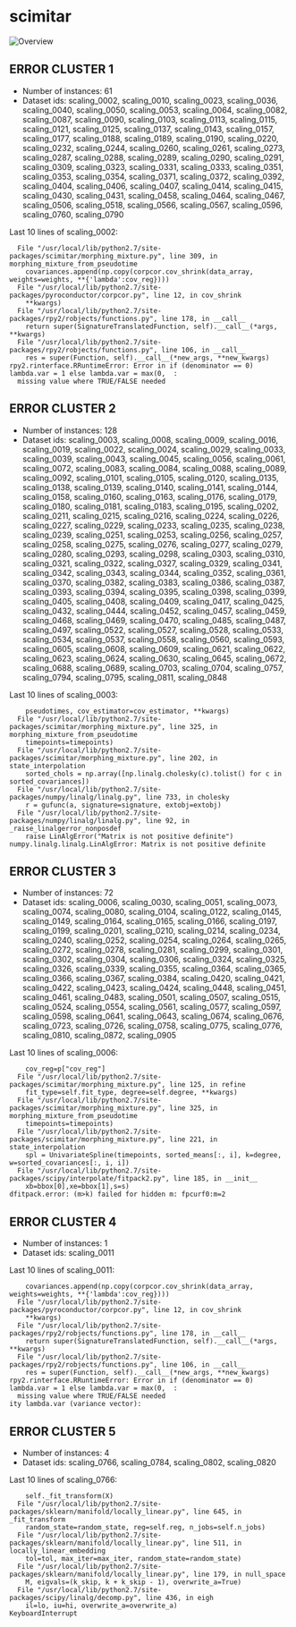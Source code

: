 # scimitar
![Overview](scimitar.svg)

## ERROR CLUSTER 1

 * Number of instances: 61
 * Dataset ids: scaling_0002, scaling_0010, scaling_0023, scaling_0036, scaling_0040, scaling_0050, scaling_0053, scaling_0064, scaling_0082, scaling_0087, scaling_0090, scaling_0103, scaling_0113, scaling_0115, scaling_0121, scaling_0125, scaling_0137, scaling_0143, scaling_0157, scaling_0177, scaling_0188, scaling_0189, scaling_0190, scaling_0220, scaling_0232, scaling_0244, scaling_0260, scaling_0261, scaling_0273, scaling_0287, scaling_0288, scaling_0289, scaling_0290, scaling_0291, scaling_0309, scaling_0323, scaling_0331, scaling_0333, scaling_0351, scaling_0353, scaling_0354, scaling_0371, scaling_0372, scaling_0392, scaling_0404, scaling_0406, scaling_0407, scaling_0414, scaling_0415, scaling_0430, scaling_0431, scaling_0458, scaling_0464, scaling_0467, scaling_0506, scaling_0518, scaling_0566, scaling_0567, scaling_0596, scaling_0760, scaling_0790

Last 10 lines of scaling_0002:
```
  File "/usr/local/lib/python2.7/site-packages/scimitar/morphing_mixture.py", line 309, in morphing_mixture_from_pseudotime
    covariances.append(np.copy(corpcor.cov_shrink(data_array, weights=weights, **{'lambda':cov_reg})))
  File "/usr/local/lib/python2.7/site-packages/pyroconductor/corpcor.py", line 12, in cov_shrink
    **kwargs)
  File "/usr/local/lib/python2.7/site-packages/rpy2/robjects/functions.py", line 178, in __call__
    return super(SignatureTranslatedFunction, self).__call__(*args, **kwargs)
  File "/usr/local/lib/python2.7/site-packages/rpy2/robjects/functions.py", line 106, in __call__
    res = super(Function, self).__call__(*new_args, **new_kwargs)
rpy2.rinterface.RRuntimeError: Error in if (denominator == 0) lambda.var = 1 else lambda.var = max(0,  : 
  missing value where TRUE/FALSE needed
```

## ERROR CLUSTER 2

 * Number of instances: 128
 * Dataset ids: scaling_0003, scaling_0008, scaling_0009, scaling_0016, scaling_0019, scaling_0022, scaling_0024, scaling_0029, scaling_0033, scaling_0039, scaling_0043, scaling_0045, scaling_0056, scaling_0061, scaling_0072, scaling_0083, scaling_0084, scaling_0088, scaling_0089, scaling_0092, scaling_0101, scaling_0105, scaling_0120, scaling_0135, scaling_0138, scaling_0139, scaling_0140, scaling_0141, scaling_0144, scaling_0158, scaling_0160, scaling_0163, scaling_0176, scaling_0179, scaling_0180, scaling_0181, scaling_0183, scaling_0195, scaling_0202, scaling_0211, scaling_0215, scaling_0216, scaling_0224, scaling_0226, scaling_0227, scaling_0229, scaling_0233, scaling_0235, scaling_0238, scaling_0239, scaling_0251, scaling_0253, scaling_0256, scaling_0257, scaling_0258, scaling_0275, scaling_0276, scaling_0277, scaling_0279, scaling_0280, scaling_0293, scaling_0298, scaling_0303, scaling_0310, scaling_0321, scaling_0322, scaling_0327, scaling_0329, scaling_0341, scaling_0342, scaling_0343, scaling_0344, scaling_0352, scaling_0361, scaling_0370, scaling_0382, scaling_0383, scaling_0386, scaling_0387, scaling_0393, scaling_0394, scaling_0395, scaling_0398, scaling_0399, scaling_0405, scaling_0408, scaling_0409, scaling_0417, scaling_0425, scaling_0432, scaling_0444, scaling_0452, scaling_0457, scaling_0459, scaling_0468, scaling_0469, scaling_0470, scaling_0485, scaling_0487, scaling_0497, scaling_0522, scaling_0527, scaling_0528, scaling_0533, scaling_0534, scaling_0537, scaling_0558, scaling_0560, scaling_0593, scaling_0605, scaling_0608, scaling_0609, scaling_0621, scaling_0622, scaling_0623, scaling_0624, scaling_0630, scaling_0645, scaling_0672, scaling_0688, scaling_0689, scaling_0703, scaling_0704, scaling_0757, scaling_0794, scaling_0795, scaling_0811, scaling_0848

Last 10 lines of scaling_0003:
```
    pseudotimes, cov_estimator=cov_estimator, **kwargs)
  File "/usr/local/lib/python2.7/site-packages/scimitar/morphing_mixture.py", line 325, in morphing_mixture_from_pseudotime
    timepoints=timepoints)
  File "/usr/local/lib/python2.7/site-packages/scimitar/morphing_mixture.py", line 202, in state_interpolation
    sorted_chols = np.array([np.linalg.cholesky(c).tolist() for c in sorted_covariances])
  File "/usr/local/lib/python2.7/site-packages/numpy/linalg/linalg.py", line 733, in cholesky
    r = gufunc(a, signature=signature, extobj=extobj)
  File "/usr/local/lib/python2.7/site-packages/numpy/linalg/linalg.py", line 92, in _raise_linalgerror_nonposdef
    raise LinAlgError("Matrix is not positive definite")
numpy.linalg.linalg.LinAlgError: Matrix is not positive definite
```

## ERROR CLUSTER 3

 * Number of instances: 72
 * Dataset ids: scaling_0006, scaling_0030, scaling_0051, scaling_0073, scaling_0074, scaling_0080, scaling_0104, scaling_0122, scaling_0145, scaling_0149, scaling_0164, scaling_0165, scaling_0166, scaling_0197, scaling_0199, scaling_0201, scaling_0210, scaling_0214, scaling_0234, scaling_0240, scaling_0252, scaling_0254, scaling_0264, scaling_0265, scaling_0272, scaling_0278, scaling_0281, scaling_0299, scaling_0301, scaling_0302, scaling_0304, scaling_0306, scaling_0324, scaling_0325, scaling_0326, scaling_0339, scaling_0355, scaling_0364, scaling_0365, scaling_0366, scaling_0367, scaling_0384, scaling_0420, scaling_0421, scaling_0422, scaling_0423, scaling_0424, scaling_0448, scaling_0451, scaling_0461, scaling_0483, scaling_0501, scaling_0507, scaling_0515, scaling_0524, scaling_0554, scaling_0561, scaling_0577, scaling_0597, scaling_0598, scaling_0641, scaling_0643, scaling_0674, scaling_0676, scaling_0723, scaling_0726, scaling_0758, scaling_0775, scaling_0776, scaling_0810, scaling_0872, scaling_0905

Last 10 lines of scaling_0006:
```
    cov_reg=p["cov_reg"]
  File "/usr/local/lib/python2.7/site-packages/scimitar/morphing_mixture.py", line 125, in refine
    fit_type=self.fit_type, degree=self.degree, **kwargs)
  File "/usr/local/lib/python2.7/site-packages/scimitar/morphing_mixture.py", line 325, in morphing_mixture_from_pseudotime
    timepoints=timepoints)
  File "/usr/local/lib/python2.7/site-packages/scimitar/morphing_mixture.py", line 221, in state_interpolation
    spl = UnivariateSpline(timepoints, sorted_means[:, i], k=degree, w=sorted_covariances[:, i, i])
  File "/usr/local/lib/python2.7/site-packages/scipy/interpolate/fitpack2.py", line 185, in __init__
    xb=bbox[0],xe=bbox[1],s=s)
dfitpack.error: (m>k) failed for hidden m: fpcurf0:m=2
```

## ERROR CLUSTER 4

 * Number of instances: 1
 * Dataset ids: scaling_0011

Last 10 lines of scaling_0011:
```
    covariances.append(np.copy(corpcor.cov_shrink(data_array, weights=weights, **{'lambda':cov_reg})))
  File "/usr/local/lib/python2.7/site-packages/pyroconductor/corpcor.py", line 12, in cov_shrink
    **kwargs)
  File "/usr/local/lib/python2.7/site-packages/rpy2/robjects/functions.py", line 178, in __call__
    return super(SignatureTranslatedFunction, self).__call__(*args, **kwargs)
  File "/usr/local/lib/python2.7/site-packages/rpy2/robjects/functions.py", line 106, in __call__
    res = super(Function, self).__call__(*new_args, **new_kwargs)
rpy2.rinterface.RRuntimeError: Error in if (denominator == 0) lambda.var = 1 else lambda.var = max(0,  : 
  missing value where TRUE/FALSE needed
ity lambda.var (variance vector): 
```

## ERROR CLUSTER 5

 * Number of instances: 4
 * Dataset ids: scaling_0766, scaling_0784, scaling_0802, scaling_0820

Last 10 lines of scaling_0766:
```
    self._fit_transform(X)
  File "/usr/local/lib/python2.7/site-packages/sklearn/manifold/locally_linear.py", line 645, in _fit_transform
    random_state=random_state, reg=self.reg, n_jobs=self.n_jobs)
  File "/usr/local/lib/python2.7/site-packages/sklearn/manifold/locally_linear.py", line 511, in locally_linear_embedding
    tol=tol, max_iter=max_iter, random_state=random_state)
  File "/usr/local/lib/python2.7/site-packages/sklearn/manifold/locally_linear.py", line 179, in null_space
    M, eigvals=(k_skip, k + k_skip - 1), overwrite_a=True)
  File "/usr/local/lib/python2.7/site-packages/scipy/linalg/decomp.py", line 436, in eigh
    il=lo, iu=hi, overwrite_a=overwrite_a)
KeyboardInterrupt
```


